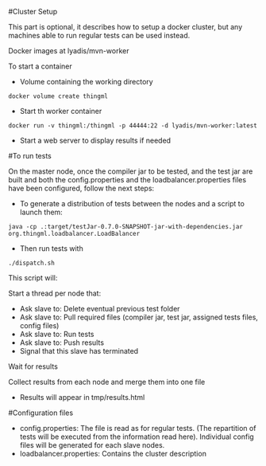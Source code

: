 #Cluster Setup

This part is optional, it describes how to setup a docker cluster, but any machines able to run regular tests can be used instead.

Docker images at lyadis/mvn-worker

To start a container
 * Volume containing the working directory
```
docker volume create thingml
```
 * Start th worker container
```
docker run -v thingml:/thingml -p 44444:22 -d lyadis/mvn-worker:latest
```
 * Start a web server to display results if needed

#To run tests

On the master node, once the compiler jar to be tested, and the test jar are built and both the config.properties and the loadbalancer.properties files have been configured, follow the next steps:

 * To generate a distribution of tests between the nodes and a script to launch them:
```
java -cp .:target/testJar-0.7.0-SNAPSHOT-jar-with-dependencies.jar org.thingml.loadbalancer.LoadBalancer
```

 * Then run tests with
```
./dispatch.sh
```
This script will: 

Start a thread per node that:
 - Ask slave to: Delete eventual previous test folder
 - Ask slave to: Pull required files (compiler jar, test jar, assigned tests files, config files)
 - Ask slave to: Run tests
 - Ask slave to: Push results
 - Signal that this slave has terminated

Wait for results

Collect results from each node and merge them into one file

 * Results will appear in tmp/results.html

#Configuration files

 * config.properties: The file is read as for regular tests. (The repartition of tests will be executed from the information read here). Individual config files will be generated for each slave nodes.
 * loadbalancer.properties: Contains the cluster description

